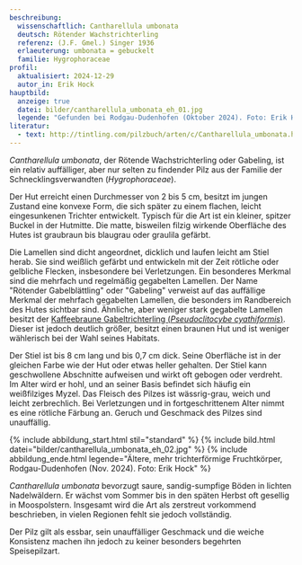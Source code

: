 ```yaml
---
beschreibung:
  wissenschaftlich: Cantharellula umbonata
  deutsch: Rötender Wachstrichterling
  referenz: (J.F. Gmel.) Singer 1936
  erlaeuterung: umbonata = gebuckelt
  familie: Hygrophoraceae
profil:
  aktualisiert: 2024-12-29
  autor_in: Erik Hock
hauptbild:
  anzeige: true
  datei: bilder/cantharellula_umbonata_eh_01.jpg
  legende: "Gefunden bei Rodgau-Dudenhofen (Oktober 2024). Foto: Erik Hock"
literatur:
  - text: http://tintling.com/pilzbuch/arten/c/Cantharellula_umbonata.html
---
```

*Cantharellula umbonata*, der Rötende Wachstrichterling oder Gabeling, ist ein relativ auffälliger, aber nur selten zu findender Pilz aus der Familie der Schnecklingsverwandten (*Hygrophoraceae*).

Der Hut erreicht einen Durchmesser von 2 bis 5 cm, besitzt im jungen Zustand eine konvexe Form, die sich später zu einem flachen, leicht eingesunkenen Trichter entwickelt. Typisch für die Art ist ein kleiner, spitzer Buckel in der Hutmitte. Die matte, bisweilen filzig wirkende Oberfläche des Hutes ist graubraun bis blaugrau oder graulila gefärbt. 

Die Lamellen sind dicht angeordnet, dicklich und laufen leicht am Stiel herab. Sie sind weißlich gefärbt und entwickeln mit der Zeit rötliche oder gelbliche Flecken, insbesondere bei Verletzungen. Ein besonderes Merkmal sind die mehrfach und regelmäßig gegabelten Lamellen. Der Name "Rötender Gabelblättling" oder "Gabeling" verweist auf das auffällige Merkmal der mehrfach gegabelten Lamellen, die besonders im Randbereich des Hutes sichtbar sind. Ähnliche, aber weniger stark gegabelte Lamellen besitzt der [Kaffeebraune Gabeltrichterling (*Pseudoclitocybe cyathiformis*)](/pilze/pseudoclitocybe-cyathiformis-kaffeebrauner-gabeltrichterling). Dieser ist jedoch deutlich größer, besitzt einen braunen Hut und ist weniger wählerisch bei der Wahl seines Habitats.

Der Stiel ist bis 8 cm lang und bis 0,7 cm dick. Seine Oberfläche ist in der gleichen Farbe wie der Hut oder etwas heller gehalten. Der Stiel kann geschwollene Abschnitte aufweisen und wirkt oft gebogen oder verdreht. Im Alter wird er hohl, und an seiner Basis befindet sich häufig ein weißfilziges Myzel. Das Fleisch des Pilzes ist wässrig-grau, weich und leicht zerbrechlich. Bei Verletzungen und in fortgeschrittenem Alter nimmt es eine rötliche Färbung an. Geruch und Geschmack des Pilzes sind unauffällig.

{% include abbildung_start.html stil="standard" %}
{% include bild.html datei="bilder/cantharellula_umbonata_eh_02.jpg" %}
{% include abbildung_ende.html legende="Ältere, mehr trichterförmige Fruchtkörper, Rodgau-Dudenhofen (Nov. 2024). Foto: Erik Hock" %}

*Cantharellula umbonata* bevorzugt saure, sandig-sumpfige Böden in lichten Nadelwäldern. Er wächst vom Sommer bis in den späten Herbst oft gesellig in Moospolstern. Insgesamt wird die Art als zerstreut vorkommend beschrieben, in vielen Regionen fehlt sie jedoch vollständig.

Der Pilz gilt als essbar, sein unauffälliger Geschmack und die weiche Konsistenz machen ihn jedoch zu keiner besonders begehrten Speisepilzart.